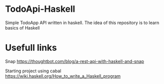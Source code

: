 # TodoApi-Haskell
Simple TodoApp API written in haskell.
The idea of this repository is to learn basics of Haskell

# Usefull links

Snap
https://thoughtbot.com/blog/a-rest-api-with-haskell-and-snap

Starting project using cabal
https://wiki.haskell.org/How_to_write_a_Haskell_program